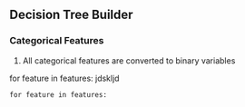 ## Decision Tree Builder

### Categorical Features

1. All categorical features are converted to binary variables
    
for feature in features:
    jdskljd

    for feature in features:
    


<!--stackedit_data:
eyJoaXN0b3J5IjpbLTE0MDE3Nzk0OTddfQ==
-->
